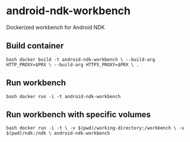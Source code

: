 # android-ndk-workbench

Dockerized workbench for Android NDK

## Build container

``bash
docker build -t android-ndk-workbench \
    --build-arg HTTP_PROXY=$PRX \
    --build-arg HTTPS_PROXY=$PRX \
    .
``

## Run workbench

``bash
docker run -i -t android-ndk-workbench
``

## Run workbench with specific volumes

``bash
docker run -i -t \
    -v $(pwd)/working-directory:/workbench \
    -v $(pwd)/ndk:/ndk \
    android-ndk-workbench
``